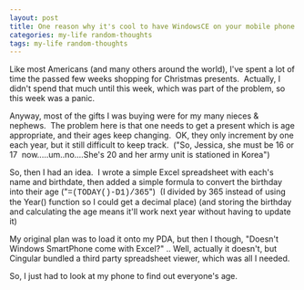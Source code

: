 ```yaml
---
layout: post
title: One reason why it's cool to have WindowsCE on your mobile phone.
categories: my-life random-thoughts
tags: my-life random-thoughts
---
```


  <p>Like most Americans (and many others around the world), I've spent a lot of time the passed few weeks shopping for Christmas presents.  Actually, I didn't spend that much until this week, which was part of the problem, so this week was a panic.</p> <p>Anyway, most of the gifts I was buying were for my many nieces &amp; nephews.  The problem here is that one needs to get a present which is age appropriate, and their ages keep changing.  OK, they only increment by one each year, but it still difficult to keep track.  ("So, Jessica, she must be 16 or 17  now.....um..no....She's 20 and her army unit is stationed in Korea")</p> <p>So, then I had an idea.  I wrote a simple Excel spreadsheet with each's name and birthdate, then added a simple formula to convert the birthday into their age ("<font face="Courier New">=(TODAY()-D1)/365</font>")  (I divided by 365 instead of using the Year() function so I could get a decimal place) (and storing the birthday and calculating the age means it'll work next year without having to update it)</p> <p>My original plan was to load it onto my PDA, but then I though, "Doesn't Windows SmartPhone come with Excel?" .. Well, actually it doesn't, but Cingular bundled a third party spreadsheet viewer, which was all I needed. </p> <p>So, I just had to look at my phone to find out everyone's age.</p>